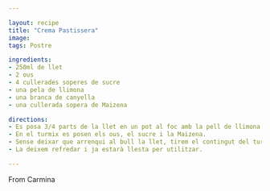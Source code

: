 ```yaml
---

layout: recipe
title: "Crema Pastissera"
image: 
tags: Postre

ingredients:
- 250ml de llet
- 2 ous
- 4 cullerades soperes de sucre
- una pela de llimona
- una branca de canyella
- una cullerada sopera de Maizena

directions:
- Es posa 3/4 parts de la llet en un pot al foc amb la pell de llimona i la canyella.
- En el turmix es posen els ous, el sucre i la Maizena.
- Sense deixar que arrenqui al bull la llet, tirem el contingut del turmix i no parem de remenar fins que es torni espessa.
- La deixem refredar i ja estarà llesta per utilitzar.

---
```


From Carmina
